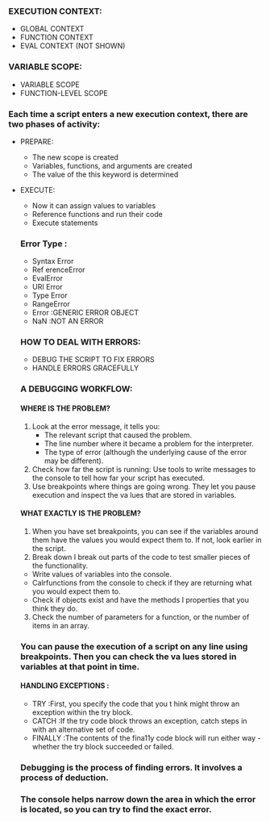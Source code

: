 ### EXECUTION CONTEXT:
* GLOBAL CONTEXT
* FUNCTION CONTEXT
* EVAL CONTEXT (NOT SHOWN)

### VARIABLE SCOPE:
* VARIABLE SCOPE
* FUNCTION-LEVEL SCOPE

### Each time a script enters a new execution context, there are two phases of activity:
* PREPARE:
  * The new scope is created
  * Variables, functions, and arguments are created
  * The value of the this keyword is determined
* EXECUTE:
  * Now it can assign values to variables
  * Reference functions and run their code
  * Execute statements

  ### Error Type :
  * Syntax Error
  * Ref erenceError
  * EvalError
  * URI Error
  * Type Error
  * RangeError
  * Error :GENERIC ERROR OBJECT
  * NaN :NOT AN ERROR


  ### HOW TO DEAL WITH ERRORS:
  * DEBUG THE SCRIPT TO FIX ERRORS
  * HANDLE ERRORS GRACEFULLY 

  ### A DEBUGGING WORKFLOW:
  #### WHERE IS THE PROBLEM?
  1. Look at the error message, it tells you:
     * The relevant script that caused the problem.
     * The line number where it became a problem for the interpreter. 
     * The type of error (although the underlying cause of the error may be different).
  2. Check how far the script is running: Use tools to write messages to the console to tell how far your script has executed.
  3. Use breakpoints where things are going wrong. They let you pause execution and inspect the va lues that are stored in variables.

  #### WHAT EXACTLY IS THE PROBLEM?
  1. When you have set breakpoints, you can see if the variables around them have the values you would expect them to. If not, look earlier in the script.
  2. Break down I break out parts of the code to test smaller pieces of the functionality.
    *  Write values of variables into the console.
    *  Calrfunctions from the console to check if they are returning what you would expect them to.
    *  Check if objects exist and have the methods I properties that you think they do.
  3. Check the number of parameters for a function, or the number of items in an array. 

  ### You can pause the execution of a script on any line using breakpoints. Then you can check the va lues stored in variables at that point in time. 
 
  #### HANDLING EXCEPTIONS :
  * TRY :First, you specify the code that you t hink might throw an exception within the try block.
  * CATCH :If the try code block throws an exception, catch steps in with an alternative set of code.
  * FINALLY :The contents of the fina11y code block will run either way - whether the try block succeeded or failed.

  ### Debugging is the process of finding errors. It involves a process of deduction.
  ### The console helps narrow down the area in which the error is located, so you can try to find the exact error.
